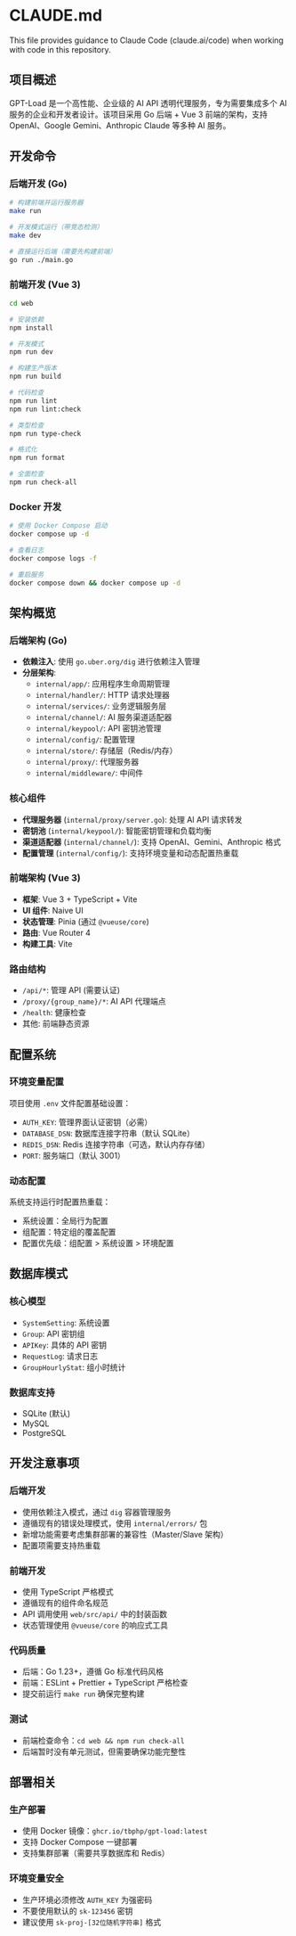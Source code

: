 # CLAUDE.md

This file provides guidance to Claude Code (claude.ai/code) when working with code in this repository.

## 项目概述

GPT-Load 是一个高性能、企业级的 AI API 透明代理服务，专为需要集成多个 AI 服务的企业和开发者设计。该项目采用 Go 后端 + Vue 3 前端的架构，支持 OpenAI、Google Gemini、Anthropic Claude 等多种 AI 服务。

## 开发命令

### 后端开发 (Go)
```bash
# 构建前端并运行服务器
make run

# 开发模式运行（带竞态检测）
make dev

# 直接运行后端（需要先构建前端）
go run ./main.go
```

### 前端开发 (Vue 3)
```bash
cd web

# 安装依赖
npm install

# 开发模式
npm run dev

# 构建生产版本
npm run build

# 代码检查
npm run lint
npm run lint:check

# 类型检查
npm run type-check

# 格式化
npm run format

# 全面检查
npm run check-all
```

### Docker 开发
```bash
# 使用 Docker Compose 启动
docker compose up -d

# 查看日志
docker compose logs -f

# 重启服务
docker compose down && docker compose up -d
```

## 架构概览

### 后端架构 (Go)
- **依赖注入**: 使用 `go.uber.org/dig` 进行依赖注入管理
- **分层架构**:
  - `internal/app/`: 应用程序生命周期管理
  - `internal/handler/`: HTTP 请求处理器
  - `internal/services/`: 业务逻辑服务层
  - `internal/channel/`: AI 服务渠道适配器
  - `internal/keypool/`: API 密钥池管理
  - `internal/config/`: 配置管理
  - `internal/store/`: 存储层（Redis/内存）
  - `internal/proxy/`: 代理服务器
  - `internal/middleware/`: 中间件

### 核心组件
- **代理服务器** (`internal/proxy/server.go`): 处理 AI API 请求转发
- **密钥池** (`internal/keypool/`): 智能密钥管理和负载均衡
- **渠道适配器** (`internal/channel/`): 支持 OpenAI、Gemini、Anthropic 格式
- **配置管理** (`internal/config/`): 支持环境变量和动态配置热重载

### 前端架构 (Vue 3)
- **框架**: Vue 3 + TypeScript + Vite
- **UI 组件**: Naive UI
- **状态管理**: Pinia (通过 `@vueuse/core`)
- **路由**: Vue Router 4
- **构建工具**: Vite

### 路由结构
- `/api/*`: 管理 API (需要认证)
- `/proxy/{group_name}/*`: AI API 代理端点
- `/health`: 健康检查
- 其他: 前端静态资源

## 配置系统

### 环境变量配置
项目使用 `.env` 文件配置基础设置：
- `AUTH_KEY`: 管理界面认证密钥（必需）
- `DATABASE_DSN`: 数据库连接字符串（默认 SQLite）
- `REDIS_DSN`: Redis 连接字符串（可选，默认内存存储）
- `PORT`: 服务端口（默认 3001）

### 动态配置
系统支持运行时配置热重载：
- 系统设置：全局行为配置
- 组配置：特定组的覆盖配置
- 配置优先级：组配置 > 系统设置 > 环境配置

## 数据库模式

### 核心模型
- `SystemSetting`: 系统设置
- `Group`: API 密钥组
- `APIKey`: 具体的 API 密钥
- `RequestLog`: 请求日志
- `GroupHourlyStat`: 组小时统计

### 数据库支持
- SQLite (默认)
- MySQL
- PostgreSQL

## 开发注意事项

### 后端开发
- 使用依赖注入模式，通过 `dig` 容器管理服务
- 遵循现有的错误处理模式，使用 `internal/errors/` 包
- 新增功能需要考虑集群部署的兼容性（Master/Slave 架构）
- 配置项需要支持热重载

### 前端开发
- 使用 TypeScript 严格模式
- 遵循现有的组件命名规范
- API 调用使用 `web/src/api/` 中的封装函数
- 状态管理使用 `@vueuse/core` 的响应式工具

### 代码质量
- 后端：Go 1.23+，遵循 Go 标准代码风格
- 前端：ESLint + Prettier + TypeScript 严格检查
- 提交前运行 `make run` 确保完整构建

### 测试
- 前端检查命令：`cd web && npm run check-all`
- 后端暂时没有单元测试，但需要确保功能完整性

## 部署相关

### 生产部署
- 使用 Docker 镜像：`ghcr.io/tbphp/gpt-load:latest`
- 支持 Docker Compose 一键部署
- 支持集群部署（需要共享数据库和 Redis）

### 环境变量安全
- 生产环境必须修改 `AUTH_KEY` 为强密码
- 不要使用默认的 `sk-123456` 密钥
- 建议使用 `sk-proj-[32位随机字符串]` 格式